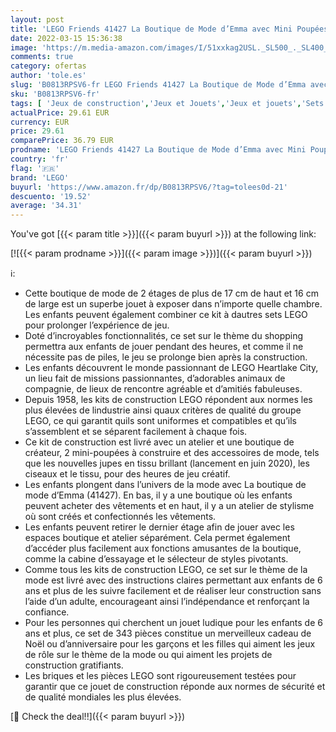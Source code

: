 ```yaml
---
layout: post
title: 'LEGO Friends 41427 La Boutique de Mode d’Emma avec Mini Poupées et Accessoires  Jeu de Construction pour Enfant de 6 Ans et'
date: 2022-03-15 15:36:38
image: 'https://m.media-amazon.com/images/I/51xxkag2USL._SL500_._SL400_.jpg'
comments: true
category: ofertas
author: 'tole.es'
slug: 'B0813RPSV6-fr LEGO Friends 41427 La Boutique de Mode d’Emma avec Mini...'
sku: 'B0813RPSV6-fr'
tags: [ 'Jeux de construction','Jeux et Jouets','Jeux et jouets','Sets de jeux de construction','lego', ]
actualPrice: 29.61 EUR
currency: EUR
price: 29.61
comparePrice: 36.79 EUR
prodname: 'LEGO Friends 41427 La Boutique de Mode d’Emma avec Mini Poupées et Accessoires  Jeu de Construction pour Enfant de 6 Ans et'
country: 'fr'
flag: '🇫🇷'
brand: 'LEGO'
buyurl: 'https://www.amazon.fr/dp/B0813RPSV6/?tag=tolees0d-21'
descuento: '19.52'
average: '34.31'
---
```


You've got [{{< param title >}}]({{< param buyurl >}}) at the following link:

[![{{< param prodname >}}]({{< param image >}})]({{< param buyurl >}})

ℹ️:

- Cette boutique de mode de 2 étages de plus de 17 cm de haut et 16 cm de large est un superbe jouet à exposer dans n’importe quelle chambre. Les enfants peuvent également combiner ce kit à dautres sets LEGO pour prolonger l’expérience de jeu.
- Doté d’incroyables fonctionnalités, ce set sur le thème du shopping permettra aux enfants de jouer pendant des heures, et comme il ne nécessite pas de piles, le jeu se prolonge bien après la construction.
- Les enfants découvrent le monde passionnant de LEGO Heartlake City, un lieu fait de missions passionnantes, d’adorables animaux de compagnie, de lieux de rencontre agréable et d’amitiés fabuleuses.
- Depuis 1958, les kits de construction LEGO répondent aux normes les plus élevées de lindustrie ainsi quaux critères de qualité du groupe LEGO, ce qui garantit quils sont uniformes et compatibles et qu’ils s’assemblent et se séparent facilement à chaque fois.
- Ce kit de construction est livré avec un atelier et une boutique de créateur, 2 mini-poupées à construire et des accessoires de mode, tels que les nouvelles jupes en tissu brillant (lancement en juin 2020), les ciseaux et le tissu, pour des heures de jeu créatif.
- Les enfants plongent dans l’univers de la mode avec La boutique de mode d’Emma (41427). En bas, il y a une boutique où les enfants peuvent acheter des vêtements et en haut, il y a un atelier de stylisme où sont créés et confectionnés les vêtements.
- Les enfants peuvent retirer le dernier étage afin de jouer avec les espaces boutique et atelier séparément. Cela permet également d’accéder plus facilement aux fonctions amusantes de la boutique, comme la cabine d’essayage et le sélecteur de styles pivotants.
- Comme tous les kits de construction LEGO, ce set sur le thème de la mode est livré avec des instructions claires permettant aux enfants de 6 ans et plus de les suivre facilement et de réaliser leur construction sans l’aide d’un adulte, encourageant ainsi l’indépendance et renforçant la confiance.
- Pour les personnes qui cherchent un jouet ludique pour les enfants de 6 ans et plus, ce set de 343 pièces constitue un merveilleux cadeau de Noël ou d’anniversaire pour les garçons et les filles qui aiment les jeux de rôle sur le thème de la mode ou qui aiment les projets de construction gratifiants.
- Les briques et les pièces LEGO sont rigoureusement testées pour garantir que ce jouet de construction réponde aux normes de sécurité et de qualité mondiales les plus élevées.

[🛒 Check the deal!!]({{< param buyurl >}})
